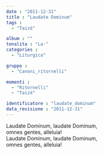 ```yaml
---
date : "2011-12-31"
title : "Laudate Dominum"
tags : 
  - "Taizé"

album : ""
tonalita : "La-"
categories : 
  - "Liturgica"

gruppo : 
  - "Canoni_ritornelli"

momenti : 
  - "Ritornelli"
  - "Taizé"

identificatore : "laudate_dominum"
data_revisione : "2011-12-31"
---
```

  
  
Laudate Dominum, laudate Dominum,   
omnes gentes, alleluia!  
Laudate Dominum, laudate Dominum,   
omnes gentes, alleluia!  
  
  
  
  
